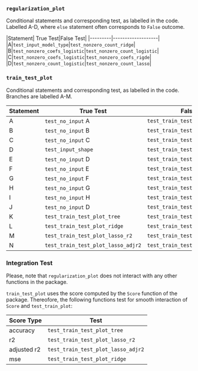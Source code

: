 
### `regularization_plot`

Conditional statements and corresponding test, as labelled in the code. Labelled A-D, where `else` statement often corresponds to `False` outcome.

|Statement| True Test|False Test|
|---------|-------------------|
|A|`test_input_model_type`|`test_nonzero_count_ridge`|
|B|`test_nonzero_coefs_logistic`|`test_nonzero_count_logistic`|
|C|`test_nonzero_coefs_logistic`|`test_nonzero_coefs_rigde`|
|D|`test_nonzero_count_logistic`|`test_nonzero_count_lasso`|

### `train_test_plot`

Conditional statements and corresponding test, as labelled in the code. Branches are labelled A-M.


|Statement|True Test|False Test|
|---|---|---|
|A|`test_no_input` A|`test_train_test_plot_tree`|
|B|`test_no_input` B|`test_train_test_plot_tree`|
|C|`test_no_input` C|`test_train_test_plot_tree`|
|D|`test_input_shape`|`test_train_test_plot_tree`|
|E|`test_no_input` D|`test_train_test_plot_tree`|
|F|`test_no_input` E|`test_train_test_plot_tree`|
|G|`test_no_input` F|`test_train_test_plot_tree`|
|H|`test_no_input` G|`test_train_test_plot_tree`|
|I|`test_no_input` H|`test_train_test_plot_tree`|
|J|`test_no_input` D|`test_train_test_plot_tree`|
|K|`test_train_test_plot_tree`|`test_train_test_plot_lasso_r2`|
|L|`test_train_test_plot_ridge`|`test_train_test_plot_lasso_r2`|
|M|`test_train_test_plot_lasso_r2`|`test_train_test_plot_lasso_adjr2`|
|N|`test_train_test_plot_lasso_adjr2`|`test_train_test_plot_tree`|



### Integration Test

Please, note that `regularization_plot` does not interact with any other functions in the package.  

`train_test_plot` uses the score computed by the `Score` function of the package. Thereofore, the following functions test for smooth interaction of `Score` and `test_train_plot`:

|Score Type|Test|
|---|---|
|accuracy|`test_train_test_plot_tree`|
|r2|`test_train_test_plot_lasso_r2`|
|adjusted r2|`test_train_test_plot_lasso_adjr2`|
|mse|`test_train_test_plot_ridge`|
